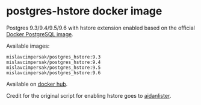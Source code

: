# postgres-hstore docker image

Postgres 9.3/9.4/9.5/9.6 with hstore extension enabled based on the official [Docker PostgreSQL image](https://github.com/docker-library/postgres/).

Available images:

```
mislavcimpersak/postgres_hstore:9.3
mislavcimpersak/postgres_hstore:9.4
mislavcimpersak/postgres_hstore:9.5
mislavcimpersak/postgres_hstore:9.6
```

Available on [docker hub](https://hub.docker.com/r/mislavcimpersak/postgres_hstore/).

Credit for the original script for enabling hstore goes to [aidanlister](https://github.com/aidanlister/postgres-hstore).
